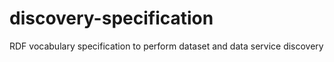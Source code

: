 # discovery-specification
RDF vocabulary specification to perform dataset and data service discovery
